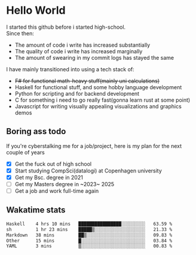 # Hello World

I started this github before i started high-school.  
Since then:
- The amount of code i write has increased substantially
- The quality of code i write has increased marginally
- The amount of swearing in my commit logs has stayed the same

I have mainly transitioned into using a tech stack of:
- ~~F# for functional math-heavy stuff(mainly uni calculations)~~
- Haskell for functional stuff, and some hobby language development
- Python for scripting and for backend development
- C for something i need to go really fast(gonna learn rust at some point)
- Javascript for writing visually appealing visualizations and graphics demos

## Boring ass todo
If you're cyberstalking me for a job/project, here is my plan for the next couple of years
- [x] Get the fuck out of high school
- [x] Start studying CompSci(datalogi) at Copenhagen university
- [x] Get my Bsc. degree in 2021
- [ ] Get my Masters degree in ~2023~ 2025
- [ ] Get a job and work full-time again

## Wakatime stats
<!--START_SECTION:waka-->

```txt
Haskell    4 hrs 10 mins   ████████████████░░░░░░░░░   63.59 %
sh         1 hr 23 mins    █████▒░░░░░░░░░░░░░░░░░░░   21.33 %
Markdown   38 mins         ██▒░░░░░░░░░░░░░░░░░░░░░░   09.83 %
Other      15 mins         █░░░░░░░░░░░░░░░░░░░░░░░░   03.84 %
YAML       3 mins          ▒░░░░░░░░░░░░░░░░░░░░░░░░   00.83 %
```

<!--END_SECTION:waka-->
